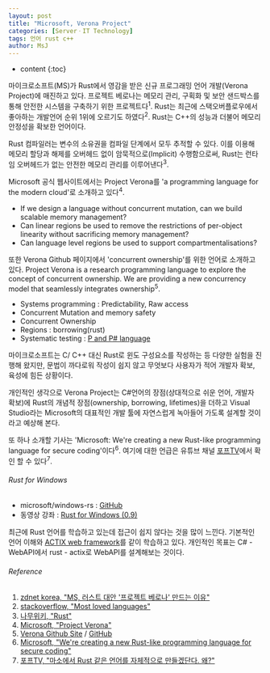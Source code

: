 ```yaml
---
layout: post
title: "Microsoft, Verona Project"
categories: [ServerㆍIT Technology]
tags: 언어 rust c++
author: MsJ
---
```


* content
{:toc}

마이크로소프트(MS)가 Rust에서 영감을 받은 신규 프로그래밍 언어 개발(Verona Project)에 매진하고 있다. 프로젝트 베로나는 메모리 관리, 구획화 및 보안 샌드박스를 통해 안전한 시스템을 구축하기 위한 프로젝트다<sup>1</sup>. Rust는 최근에 스택오버플로우에서 좋아하는 개발언어 순위 1위에 오르기도 하였다<sup>2</sup>. Rust는 C\+\+의 성능과 더불어 메모리 안정성을 확보한 언어이다.

Rust 컴파일러는 변수의 소유권을 컴파일 단계에서 모두 추적할 수 있다. 이를 이용해 메모리 할당과 해제를 오버헤드 없이 암묵적으로(Implicit) 수행함으로써, Rust는 런타임 오버헤드가 없는 안전한 메모리 관리를 이루어낸다<sup>3</sup>.

Microsoft 공식 웹사이트에서는 Project Verona를 'a programming language for the modern cloud'로 소개하고 있다<sup>4</sup>.





* If we design a language without concurrent mutation, can we build scalable memory management?
* Can linear regions be used to remove the restrictions of per-object linearity without sacrificing memory management?
* Can language level regions be used to support compartmentalisations?

또한 Verona Github 페이지에서 'concurrent ownership'를 위한 언어로 소개하고 있다. Project Verona is a research programming language to explore the concept of concurrent ownership. We are providing a new concurrency model that seamlessly integrates ownership<sup>5</sup>.

* Systems programming : Predictability, Raw access
* Concurrent Mutation and memory safety
* Concurrent Ownership
* Regions : borrowing(rust)
* Systematic testing : [P and P# language](https://github.com/p-org/)

마이크로소프트는 C/ C\+\+ 대신 Rust로 윈도 구성요소를 작성하는 등 다양한 실험을 진행해 왔지만, 문법이 까다로워 작성이 쉽지 않고 무엇보다 사용자가 적어 개발자 확보, 육성에 힘든 상황이다.

개인적인 생각으로 Verona Project는 C#언어의 장점(상대적으로 쉬운 언어, 개발자 확보)에 Rust의 개념적 장점(ownership, borrowing, lifetimes)을 더하고 Visual Studio라는 Microsoft의 대표적인 개발 툴에 자연스럽게 녹아들어 가도록 설계할 것이라고 예상해 본다.

또 하나 소개할 기사는 'Microsoft: We're creating a new Rust-like programming language for secure coding'이다<sup>6</sup>. 여기에 대한 언급은 유튜브 채널 [포프TV](https://www.youtube.com/watch?v=VZ89rJPCEC4)에서 확인 할 수 있다<sup>7</sup>.

###### Rust for Windows
* microsoft/windows-rs : [GitHub](https://github.com/microsoft/windows-rs)
* 동영상 강좌 : [Rust for Windows (0.9)](https://www.youtube.com/watch?v=-oZrsCPKsn4)

최근에 Rust 언어를 학습하고 있는데 접근이 쉽지 않다는 것을 많이 느낀다. 기본적인 언어 이해와  [ACTIX web framework](https://actix.rs/)를 같이 학습하고 있다. 개인적인 목표는 C# - WebAPI에서 rust - actix로 WebAPI를 설계해보는 것이다.

###### Reference
1. [zdnet korea, "MS, 러스트 대안 '프로젝트 베로나' 만드는 이유"](https://zdnet.co.kr/view/?no=20200526165905)
2. [stackoverflow, "Most loved languages"](https://insights.stackoverflow.com/survey/2020#technology-most-loved-dreaded-and-wanted-languages-loved)
3. [나무위키, "Rust"](https://namu.wiki/w/Rust)
4. [Microsoft, "Project Verona"](https://www.microsoft.com/en-us/research/project/project-verona/)
5. [Verona Github Site](https://microsoft.github.io/verona/) / [GitHub](https://github.com/microsoft/verona)
6. [Microsoft, "We're creating a new Rust-like programming language for secure coding"](https://www.zdnet.com/article/microsoft-were-creating-a-new-rust-based-programming-language-for-secure-coding/)
7. [포프TV, "마소에서 Rust 같은 언어를 자체적으로 만들겠단다. 왜?"](https://www.youtube.com/watch?v=VZ89rJPCEC4)
